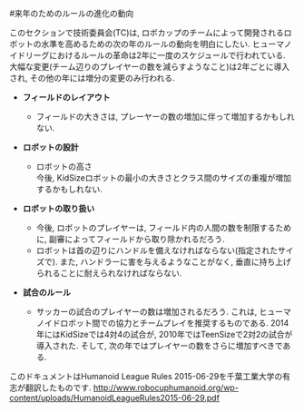 #来年のためのルールの進化の動向

このセクションで技術委員会(TC)は, ロボカップのチームによって開発されるロボットの水準を高めるための次の年のルールの動向を明白にしたい. ヒューマノイドリーグにおけるルールの革命は2年に一度のスケジュールで行われている. 大幅な変更(チーム辺りのプレイヤーの数を減らすようなこと)は2年ごとに導入され, その他の年には増分の変更のみ行われる.

* **フィールドのレイアウト**
    * フィールドの大きさは, プレーヤーの数の増加に伴って増加するかもしれない.

* **ロボットの設計**
    * ロボットの高さ  
    今後, KidSizeロボットの最小の大きさとクラス間のサイズの重複が増加するかもしれない.

* **ロボットの取り扱い**
    * 今後, ロボットのプレイヤーは, フィールド内の人間の数を制限するために, 副審によってフィールドから取り除かれるだろう.
    * ロボットは首の辺りにハンドルを備えなければならない(指定されたサイズで). また, ハンドラーに害を与えるようなことがなく, 垂直に持ち上げられることに耐えられなければならない. 

* **試合のルール**
    * サッカーの試合のプレイヤーの数は増加されるだろう.
    これは, ヒューマノイドロボット間での協力とチームプレイを推奨するものである. 2014年にはKidSizeでは4対4の試合が, 2010年ではTeenSizeで2対2の試合が導入された. そして, 次の年ではプレイヤーの数をさらに増加すべきである.

このドキュメントはHumanoid League Rules 2015-06-29を千葉工業大学の有志が翻訳したものです.
<http://www.robocuphumanoid.org/wp-content/uploads/HumanoidLeagueRules2015-06-29.pdf>
